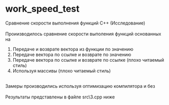 # work_speed_test<br />
Сравнение скорости выполнения функций С++ (Исследование)<br />
<br />
Проиизводилось сравнение скорости выполения функций основанных на<br />
1) Передаче и возврате вектора из функции по значению<br />
2) Передаче вектора по ссылке и возврате по значению<br />
3) Передаче вектора по ссылке и возврате по ссылке (плохо читаемый стиль)<br />
4) Используя массивы (плохо читаемый стиль)<br />
<br />
Замеры производились используя оптимизацию компилятора и без<br />
<br />
Результаты представлены в файле src\3.cpp ниже<br />
